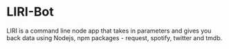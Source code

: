# LIRI-Bot
LIRI is a command line node app that takes in parameters and gives you back data using Nodejs, npm packages - request, spotify, twitter and tmdb.
